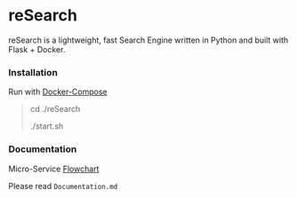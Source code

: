 # reSearch

reSearch is a lightweight, fast Search Engine written in Python and built with Flask + Docker.



### Installation

Run with [Docker-Compose](https://docs.docker.com/compose/)

> cd ./reSearch
>
> ./start.sh



### Documentation

Micro-Service [Flowchart](https://drive.google.com/file/d/1B-zdlsKatmy8d8mDB0afmoZ2w-dGRKc4/view?usp=sharing)

Please read `Documentation.md`
